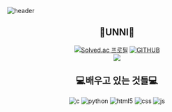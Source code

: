 ![header](https://capsule-render.vercel.app/api?type=waving&color=timeGradient&height=250&section=header&text=Welcome%20To%20UNNI's%20GitHub👋&fontSize=40&fontAlign=64)

<div align=center>

## 👾UNNI👾

[![Solved.ac
프로필](http://mazassumnida.wtf/api/mini/generate_badge?boj=ozzora9)](https://solved.ac/ozzora9)
[![GITHUB](https://hits.seeyoufarm.com/api/count/incr/badge.svg?url=https%3A%2F%2Fgithub.com%2Fozzora9&count_bg=%23F29494&title_bg=%232F2E2E&icon=github.svg&icon_color=%23FFFFFF&title=GITHUB&edge_flat=false)](https://github.com/ozzora9)
<br>
<a href="https://tag-de.tistory.com">
<img src="https://img.shields.io/badge/Tistory-000000?style=for-the-badge&logo=Tistory&logoColor=white">
</a>

## 💻배우고 있는 것들💻

![c](https://img.shields.io/badge/C-00599C?style=for-the-badge&logo=c&logoColor=white)
![python](https://img.shields.io/badge/Python-3776AB?style=for-the-badge&logo=python&logoColor=white)
![html5](https://img.shields.io/badge/HTML5-E34F26?style=for-the-badge&logo=html5&logoColor=white)
![css](https://img.shields.io/badge/CSS3-1572B6?style=for-the-badge&logo=css3&logoColor=white)
![js](https://img.shields.io/badge/JavaScript-F7DF1E?style=for-the-badge&logo=JavaScript&logoColor=white)

</div>
